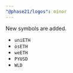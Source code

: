 ```yaml
---
"@phase21/logos": minor
---
```


New symbols are added.

- `uniETH`
- `osETH`
- `weETH`
- `PYUSD`
- `WLD`